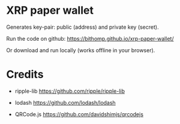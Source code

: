 # XRP paper wallet
Generates key-pair: public (address) and private key (secret).

Run the code on github:
https://bithomp.github.io/xrp-paper-wallet/

Or download and run locally (works offline in your browser).

# Credits

- ripple-lib
https://github.com/ripple/ripple-lib

- lodash
https://github.com/lodash/lodash

- QRCode.js
https://github.com/davidshimjs/qrcodejs
